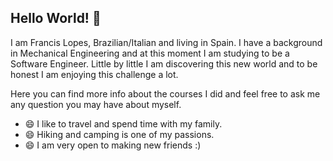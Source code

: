 ## Hello World! 👋

I am Francis Lopes, Brazilian/Italian and living in Spain. I have a background in Mechanical Engineering and at this moment I am studying to be a Software Engineer. Little by little I am discovering this new world and to be honest I am enjoying this challenge a lot.

Here you can find more info about the courses I did and feel free to ask me any question you may have about myself. 

- 😄 I like to travel and spend time with my family.
- 😄 Hiking and camping is one of my passions.
- 😄 I am very open to making new friends :)


